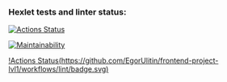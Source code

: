 ### Hexlet tests and linter status:
[![Actions Status](https://github.com/EgorUlitin/frontend-project-lvl1/workflows/hexlet-check/badge.svg)](https://github.com/EgorUlitin/frontend-project-lvl1/actions)

[![Maintainability](https://api.codeclimate.com/v1/badges/a99a88d28ad37a79dbf6/maintainability)](https://codeclimate.com/github/codeclimate/codeclimate/maintainability)

[!Actions Status(https://github.com/EgorUlitin/frontend-project-lvl1/workflows/lint/badge.svg)](https://github.com/EgorUlitin/frontend-project-lvl1/actions)